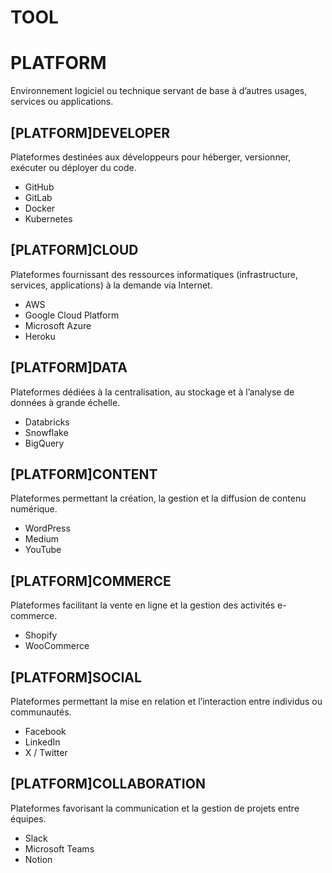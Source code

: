 # TOOL 
# PLATFORM
Environnement logiciel ou technique servant de base à d’autres usages, services ou applications.

## [PLATFORM]DEVELOPER
Plateformes destinées aux développeurs pour héberger, versionner, exécuter ou déployer du code.
- GitHub
- GitLab
- Docker
- Kubernetes

## [PLATFORM]CLOUD
Plateformes fournissant des ressources informatiques (infrastructure, services, applications) à la demande via Internet.
- AWS
- Google Cloud Platform
- Microsoft Azure
- Heroku

## [PLATFORM]DATA
Plateformes dédiées à la centralisation, au stockage et à l’analyse de données à grande échelle.
- Databricks
- Snowflake
- BigQuery

## [PLATFORM]CONTENT
Plateformes permettant la création, la gestion et la diffusion de contenu numérique.
- WordPress
- Medium
- YouTube

## [PLATFORM]COMMERCE
Plateformes facilitant la vente en ligne et la gestion des activités e-commerce.
- Shopify
- WooCommerce

## [PLATFORM]SOCIAL
Plateformes permettant la mise en relation et l’interaction entre individus ou communautés.
- Facebook
- LinkedIn
- X / Twitter

## [PLATFORM]COLLABORATION
Plateformes favorisant la communication et la gestion de projets entre équipes.
- Slack
- Microsoft Teams
- Notion
